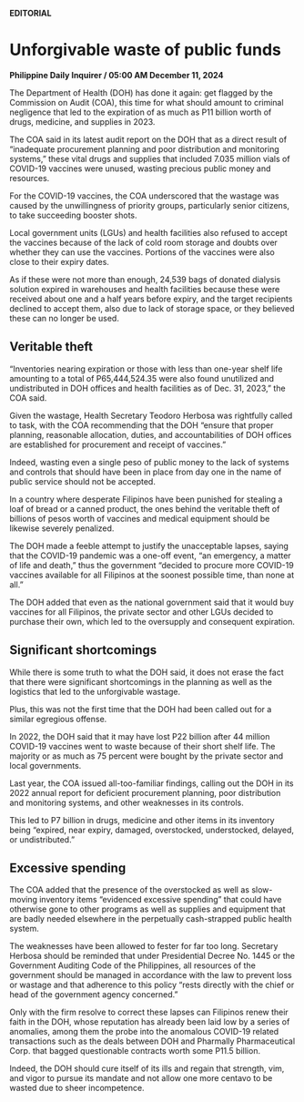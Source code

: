 **EDITORIAL**

# Unforgivable waste of public funds

****Philippine Daily Inquirer / 05:00 AM December 11, 2024****

The Department of Health (DOH) has done it again: get flagged by the Commission on Audit (COA), this time for what should amount to criminal negligence that led to the expiration of as much as P11 billion worth of drugs, medicine, and supplies in 2023.

The COA said in its latest audit report on the DOH that as a direct result of “inadequate procurement planning and poor distribution and monitoring systems,” these vital drugs and supplies that included 7.035 million vials of COVID-19 vaccines were unused, wasting precious public money and resources.

For the COVID-19 vaccines, the COA underscored that the wastage was caused by the unwillingness of priority groups, particularly senior citizens, to take succeeding booster shots.

Local government units (LGUs) and health facilities also refused to accept the vaccines because of the lack of cold room storage and doubts over whether they can use the vaccines. Portions of the vaccines were also close to their expiry dates.

As if these were not more than enough, 24,539 bags of donated dialysis solution expired in warehouses and health facilities because these were received about one and a half years before expiry, and the target recipients declined to accept them, also due to lack of storage space, or they believed these can no longer be used.

## Veritable theft

“Inventories nearing expiration or those with less than one-year shelf life amounting to a total of P65,444,524.35 were also found unutilized and undistributed in DOH offices and health facilities as of Dec. 31, 2023,” the COA said.

Given the wastage, Health Secretary Teodoro Herbosa was rightfully called to task, with the COA recommending that the DOH “ensure that proper planning, reasonable allocation, duties, and accountabilities of DOH offices are established for procurement and receipt of vaccines.”

Indeed, wasting even a single peso of public money to the lack of systems and controls that should have been in place from day one in the name of public service should not be accepted.

In a country where desperate Filipinos have been punished for stealing a loaf of bread or a canned product, the ones behind the veritable theft of billions of pesos worth of vaccines and medical equipment should be likewise severely penalized.

The DOH made a feeble attempt to justify the unacceptable lapses, saying that the COVID-19 pandemic was a one-off event, “an emergency, a matter of life and death,” thus the government “decided to procure more COVID-19 vaccines available for all Filipinos at the soonest possible time, than none at all.”

The DOH added that even as the national government said that it would buy vaccines for all Filipinos, the private sector and other LGUs decided to purchase their own, which led to the oversupply and consequent expiration.

## Significant shortcomings

While there is some truth to what the DOH said, it does not erase the fact that there were significant shortcomings in the planning as well as the logistics that led to the unforgivable wastage.

Plus, this was not the first time that the DOH had been called out for a similar egregious offense.

In 2022, the DOH said that it may have lost P22 billion after 44 million COVID-19 vaccines went to waste because of their short shelf life. The majority or as much as 75 percent were bought by the private sector and local governments.

Last year, the COA issued all-too-familiar findings, calling out the DOH in its 2022 annual report for deficient procurement planning, poor distribution and monitoring systems, and other weaknesses in its controls.

This led to P7 billion in drugs, medicine and other items in its inventory being “expired, near expiry, damaged, overstocked, understocked, delayed, or undistributed.”

## Excessive spending

The COA added that the presence of the overstocked as well as slow-moving inventory items “evidenced excessive spending” that could have otherwise gone to other programs as well as supplies and equipment that are badly needed elsewhere in the perpetually cash-strapped public health system.

The weaknesses have been allowed to fester for far too long. Secretary Herbosa should be reminded that under Presidential Decree No. 1445 or the Government Auditing Code of the Philippines, all resources of the government should be managed in accordance with the law to prevent loss or wastage and that adherence to this policy “rests directly with the chief or head of the government agency concerned.”

Only with the firm resolve to correct these lapses can Filipinos renew their faith in the DOH, whose reputation has already been laid low by a series of anomalies, among them the probe into the anomalous COVID-19 related transactions such as the deals between DOH and Pharmally Pharmaceutical Corp. that bagged questionable contracts worth some P11.5 billion.

Indeed, the DOH should cure itself of its ills and regain that strength, vim, and vigor to pursue its mandate and not allow one more centavo to be wasted due to sheer incompetence.